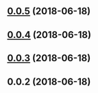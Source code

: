 <a name="0.0.5"></a>
## [0.0.5](https://github.com/vikramkalta/ngx-table/compare/v0.0.4...v0.0.5) (2018-06-18)



<a name="0.0.4"></a>
## [0.0.4](https://github.com/vikramkalta/ngx-table/compare/v0.0.3...v0.0.4) (2018-06-18)



<a name="0.0.3"></a>
## [0.0.3](https://github.com/vikramkalta/ngx-table/compare/v0.0.2...v0.0.3) (2018-06-18)



<a name="0.0.2"></a>
## 0.0.2 (2018-06-18)




